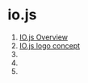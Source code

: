 # io.js

1. [IO.js Overview](http://blog.risingstack.com/iojs-overview/?utm_source=nodeweekly&utm_medium=email)
1. [IO.js logo concept](https://www.behance.net/gallery/23269525/IOJS-logo-concept)
1. []()
1. []()
1. []()